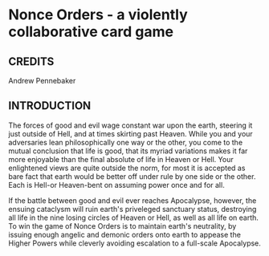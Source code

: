 # Nonce Orders - a violently collaborative card game

## CREDITS

Andrew Pennebaker

## INTRODUCTION

The forces of good and evil wage constant war upon the earth, steering it just outside of Hell, and at times skirting past Heaven. While you and your adversaries lean philosophically one way or the other, you come to the mutual conclusion that life is good, that its myriad variations makes it far more enjoyable than the final absolute of life in Heaven or Hell. Your enlightened views are quite outside the norm, for most it is accepted as bare fact that earth would be better off under rule by one side or the other. Each is Hell-or Heaven-bent on assuming power once and for all.

If the battle between good and evil ever reaches Apocalypse, however, the ensuing cataclysm will ruin earth's priveleged sanctuary status, destroying all life in the nine losing circles of Heaven or Hell, as well as all life on earth. To win the game of Nonce Orders is to maintain earth's neutrality, by issuing enough angelic and demonic orders onto earth to appease the Higher Powers while cleverly avoiding escalation to a full-scale Apocalypse.
